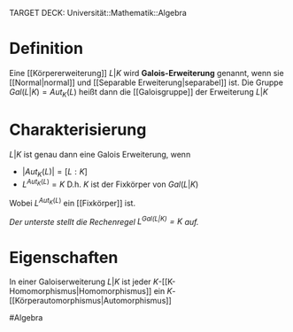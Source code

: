 TARGET DECK: Universität::Mathematik::Algebra

# Definition
Eine [[Körpererweiterung]] $L|K$ wird **Galois-Erweiterung** genannt, wenn sie [[Normal|normal]] und [[Separable Erweiterung|separabel]] ist. Die Gruppe $Gal(L|K) = Aut_K(L)$ heißt dann die [[Galoisgruppe]] der Erweiterung $L|K$

# Charakterisierung
$L|K$ ist genau dann eine Galois Erweiterung, wenn
- $|Aut_K(L)| = [L:K]$
- $L^{Aut_K(L)} = K$
D.h. $K$ ist der Fixkörper von $Gal(L|K)$


Wobei $L^{Aut_K(L)}$ ein [[Fixkörper]] ist.

*Der unterste stellt die Rechenregel $L^{Gal(L|K)} = K$ auf.*

# Eigenschaften
In einer Galoiserweiterung $L|K$ ist jeder $K$-[[K-Homomorphismus|Homomorphismus]] ein $K$-[[Körperautomorphismus|Automorphismus]]

#Algebra 


